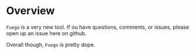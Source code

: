 # Overview

`Fuego` is a very new tool. If ou have questions, comments, or issues, please open up an issue here on github.

Overall though, `Fuego` is pretty dope.
